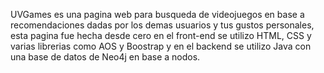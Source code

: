 UVGames es una pagina web para busqueda de videojuegos en base a recomendaciones dadas por los demas usuarios y tus gustos personales, esta pagina fue hecha desde cero en el front-end se utilizo HTML, CSS y varias librerias como AOS y Boostrap y en el backend se utilizo Java con una base de datos de Neo4j en base a nodos.
